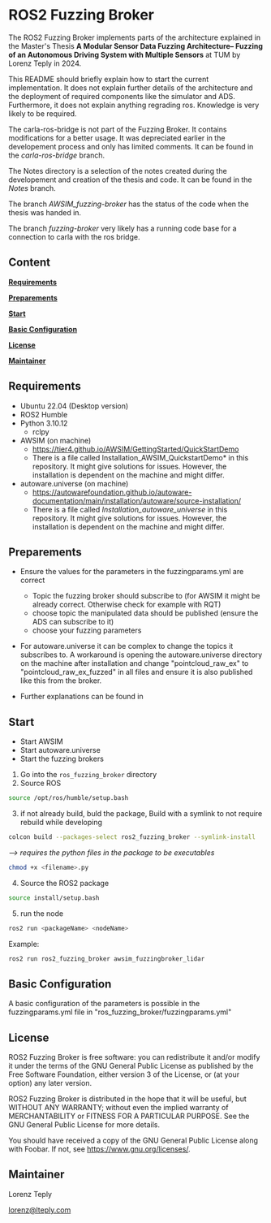 # ROS2 Fuzzing Broker

The ROS2 Fuzzing Broker implements parts of the architecture explained in the Master's Thesis **A Modular Sensor Data Fuzzing Architecture– Fuzzing of an Autonomous Driving System with Multiple Sensors** at TUM by Lorenz Teply in 2024.

This README should briefly explain how to start the current implementation. It does not explain further details of the architecture and the deployment of required components like the simulator and ADS. Furthermore, it does not explain anything regrading ros. Knowledge is very likely to be required.

The carla-ros-bridge is not part of the Fuzzing Broker. It contains modifications for a better usage. It was depreciated earlier in the developement process and only has limited comments. It can be found in the *carla-ros-bridge* branch.

The Notes directory is a selection of the notes created during the developement and creation of the thesis and code. It can be found in the *Notes* branch.

The branch *AWSIM_fuzzing-broker* has the status of the code when the thesis was handed in.

The branch *fuzzing-broker* very likely has a running code base for a connection to carla with the ros bridge.

## Content
[**Requirements**](#requirements)

[**Preparements**](#preparements)

[**Start**](#start)

[**Basic Configuration**](#basic-configuration)

[**License**](#license)

[**Maintainer**](#maintainer)

## Requirements
- Ubuntu 22.04 (Desktop version)
- ROS2 Humble
- Python 3.10.12
    - rclpy
- AWSIM (on machine)
    - https://tier4.github.io/AWSIM/GettingStarted/QuickStartDemo
    - There is a file called Installation_AWSIM_QuickstartDemo* in this repository. It might give solutions for issues. However, the installation is dependent on the machine and might differ.
- autoware.universe (on machine)
    - https://autowarefoundation.github.io/autoware-documentation/main/installation/autoware/source-installation/
    - There is a file called *Installation_autoware_universe* in this repository. It might give solutions for issues. However, the installation is dependent on the machine and might differ.

## Preparements
- Ensure the values for the parameters in the fuzzingparams.yml are correct
    - Topic the fuzzing broker should subscribe to (for AWSIM it might be already correct. Otherwise check for example with RQT)
    - choose topic the manipulated data should be published (ensure the ADS can subscribe to it)
    - choose your fuzzing parameters

- For autoware.universe it can be complex to change the topics it subscribes to. A workaround is opening the autoware.universe directory on the machine after installation and change "pointcloud_raw_ex" to "pointcloud_raw_ex_fuzzed" in all files and ensure it is also published like this from the broker.

- Further explanations can be found in 

## Start
- Start AWSIM
- Start autoware.universe
- Start the fuzzing brokers
1. Go into the `ros_fuzzing_broker` directory
2. Source ROS
```bash
source /opt/ros/humble/setup.bash
````
3. if not already build, buld the package,
Build with a symlink to not require rebuild while developing
```bash
colcon build --packages-select ros2_fuzzing_broker --symlink-install
```
*--> requires the python files in the package to be executables*
```bash
chmod +x <filename>.py
```

4. Source the ROS2 package
```bash
source install/setup.bash
````
5. run the node
```bash
ros2 run <packageName> <nodeName>
````
Example:
```bash
ros2 run ros2_fuzzing_broker awsim_fuzzingbroker_lidar
````

## Basic Configuration
A basic configuration of the parameters is possible in the fuzzingparams.yml file in "ros_fuzzing_broker/fuzzingparams.yml"

## License
ROS2 Fuzzing Broker is free software: you can redistribute it and/or modify it under the terms of the GNU General Public License as published by the Free Software Foundation, either version 3 of the License, or (at your option) any later version.

ROS2 Fuzzing Broker is distributed in the hope that it will be useful, but WITHOUT ANY WARRANTY; without even the implied warranty of MERCHANTABILITY or FITNESS FOR A PARTICULAR PURPOSE. See the GNU General Public License for more details.

You should have received a copy of the GNU General Public License along with Foobar. If not, see <https://www.gnu.org/licenses/>.

## Maintainer
Lorenz Teply

lorenz@lteply.com
